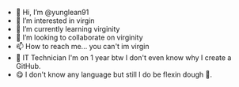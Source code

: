 - 👋 Hi, I’m @yunglean91
- 👀 I’m interested in virgin
- 🌱 I’m currently learning virginity
- 💞️ I’m looking to collaborate on virginity
- 📫 How to reach me... you can't im virgin
- 🥶 IT Technician I'm on 1 year btw I don't even know why I create a GitHub.
- 😋 I don't know any language but still I do be flexin dough 💪.
